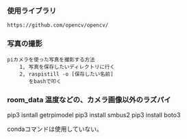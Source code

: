 ### 使用ライブラリ
	https://github.com/opencv/opencv/

### 写真の撮影
	piカメラを使った写真を撮影する方法
		1, 写真を保存したいディレクトリに行く
		2, raspistill -o [保存したい名前]
		   をbashで叩く 

### room_data 温度などの、カメラ画像以外のラズパイ
pip3 isntall getrpimodel
pip3 install smbus2
pip3 install boto3

condaコマンドは使用していない。

